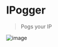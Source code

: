 # IPogger

> Pogs your IP

![image](https://user-images.githubusercontent.com/33640860/147833371-9349056d-7198-4523-a0ac-443ae65b4f1a.png)
